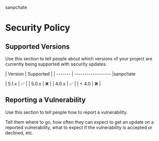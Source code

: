 sanpchate
# Security Policy

## Supported Versions

Use this section to tell people about which versions of your project are
currently being supported with security updates.

| Version | Supported          |
| ------- | ------------------ |sanpchate

| 5.1.x   | :white_check_mark: |
| 5.0.x   | :x:                |
| 4.0.x   | :white_check_mark: |
| < 4.0   | :x:                |

## Reporting a Vulnerability

Use this section to tell people how to report a vulnerability.

Tell them where to go, how often they can expect to get an update on a
reported vulnerability, what to expect if the vulnerability is accepted or
declined, etc.
